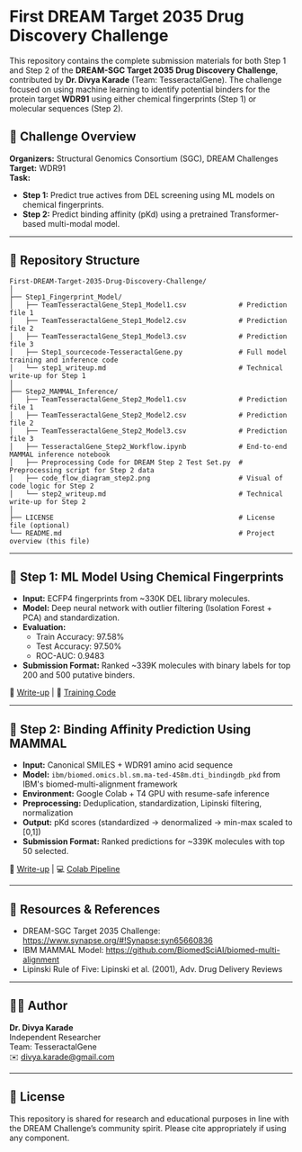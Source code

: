 # First DREAM Target 2035 Drug Discovery Challenge

This repository contains the complete submission materials for both Step 1 and Step 2 of the **DREAM-SGC Target 2035 Drug Discovery Challenge**, contributed by **Dr. Divya Karade** (Team: TesseractalGene). The challenge focused on using machine learning to identify potential binders for the protein target **WDR91** using either chemical fingerprints (Step 1) or molecular sequences (Step 2).

## 🧠 Challenge Overview

**Organizers:** Structural Genomics Consortium (SGC), DREAM Challenges  
**Target:** WDR91  
**Task:**
- **Step 1:** Predict true actives from DEL screening using ML models on chemical fingerprints.
- **Step 2:** Predict binding affinity (pKd) using a pretrained Transformer-based multi-modal model.

---

## 📁 Repository Structure

```
First-DREAM-Target-2035-Drug-Discovery-Challenge/
│
├── Step1_Fingerprint_Model/
│   ├── TeamTesseractalGene_Step1_Model1.csv             # Prediction file 1
│   ├── TeamTesseractalGene_Step1_Model2.csv             # Prediction file 2
│   ├── TeamTesseractalGene_Step1_Model3.csv             # Prediction file 3
│   ├── Step1_sourcecode-TesseractalGene.py              # Full model training and inference code
│   └── step1_writeup.md                                 # Technical write-up for Step 1
│
├── Step2_MAMMAL_Inference/
│   ├── TeamTesseractalGene_Step2_Model1.csv             # Prediction file 1
│   ├── TeamTesseractalGene_Step2_Model2.csv             # Prediction file 2
│   ├── TeamTesseractalGene_Step2_Model3.csv             # Prediction file 3
│   ├── TesseractalGene_Step2_Workflow.ipynb             # End-to-end MAMMAL inference notebook
│   ├── Preprocessing Code for DREAM Step 2 Test Set.py  # Preprocessing script for Step 2 data
│   ├── code_flow_diagram_step2.png                      # Visual of code logic for Step 2                 
│   └── step2_writeup.md                                 # Technical write-up for Step 2
│
├── LICENSE                                              # License file (optional)
└── README.md                                            # Project overview (this file)
```

---

## 🧪 Step 1: ML Model Using Chemical Fingerprints

- **Input:** ECFP4 fingerprints from ~330K DEL library molecules.
- **Model:** Deep neural network with outlier filtering (Isolation Forest + PCA) and standardization.
- **Evaluation:**
  - Train Accuracy: 97.58%
  - Test Accuracy: 97.50%
  - ROC-AUC: 0.9483
- **Submission Format:** Ranked ~339K molecules with binary labels for top 200 and 500 putative binders.

📄 [Write-up](https://www.synapse.org/Synapse:syn66699721/wiki/633179) | 🧠 [Training Code](https://github.com/DivyaKarade/First-DREAM-Target-2035-Drug-Discovery-Challenge/blob/main/Step1_Fingerprint_Model/Step1_sourcecode-TesseractalGene.py)

---

## 🔬 Step 2: Binding Affinity Prediction Using MAMMAL

- **Input:** Canonical SMILES + WDR91 amino acid sequence
- **Model:** `ibm/biomed.omics.bl.sm.ma-ted-458m.dti_bindingdb_pkd` from IBM's biomed-multi-alignment framework
- **Environment:** Google Colab + T4 GPU with resume-safe inference
- **Preprocessing:** Deduplication, standardization, Lipinski filtering, normalization
- **Output:** pKd scores (standardized → denormalized → min-max scaled to [0,1])
- **Submission Format:** Ranked predictions for ~339K molecules with top 50 selected.

📄 [Write-up](https://www.synapse.org/Synapse:syn66699721/wiki/) | 💻 [Colab Pipeline](https://colab.research.google.com/drive/1E1IWSYazZ2JW4Z1aq2O7wO1jRNiZgNEZ?usp=sharing)

---

## 🔗 Resources & References

- DREAM-SGC Target 2035 Challenge: https://www.synapse.org/#!Synapse:syn65660836
- IBM MAMMAL Model: https://github.com/BiomedSciAI/biomed-multi-alignment
- Lipinski Rule of Five: Lipinski et al. (2001), Adv. Drug Delivery Reviews

---

## 👩‍🔬 Author

**Dr. Divya Karade**  
Independent Researcher  
Team: TesseractalGene  
✉️ [divya.karade@gmail.com](mailto:divya.karade@gmail.com)

---

## 📜 License

This repository is shared for research and educational purposes in line with the DREAM Challenge’s community spirit. Please cite appropriately if using any component.




